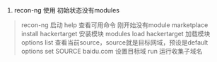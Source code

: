 1. recon-ng 使用
初始状态没有modules
>  recon-ng  启动
>  help 查看可用命令
>  刚开始没有module
>  marketplace install hackertarget 安装模块
>  modules load hackertarget 加载模块 
>  options list 查看当前source，source就是目标网域，预设是default
>  options set SOURCE baidu.com 设置目标域 
>  run 运行收集子域名

